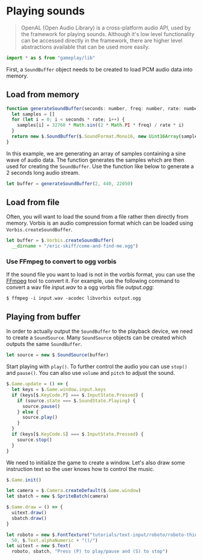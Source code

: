 # Playing sounds

> OpenAL (Open Audio Library) is a cross-platform audio API, used by the 
framework for playing sounds. Although it's low level functionality can be 
accessed directly in the framework, there are higher level abstractions 
available that can be used more easily.

```javascript
import * as $ from "gameplay/lib"
```

First, a `SoundBuffer` object needs to be created to load PCM audio data into 
memory.

## Load from memory

```javascript
function generateSoundBuffer(seconds: number, freq: number, rate: number) {
  let samples = []
  for (let i = 0; i < seconds * rate; i++) {
    samples[i] = 32760 * Math.sin((2 * Math.PI * freq) / rate * i)
  }
  return new $.SoundBuffer($.SoundFormat.Mono16, new Uint16Array(samples), rate)
}
```

In this example, we are generating an array of samples containing a sine wave 
of audio data. The function generates the samples which are then used for 
creating the `SoundBuffer`. Use the function like below to generate a 2 seconds 
long audio stream.

```javascript
let buffer = generateSoundBuffer(2, 440, 22050)
```

## Load from file

Often, you will want to load the sound from a file rather then directly from 
memory. Vorbis is an audio compression format which can be loaded using 
`Vorbis.createSoundBuffer`.

```javascript
let buffer = $.Vorbis.createSoundBuffer(
  __dirname + "/eric-skiff/come-and-find-me.ogg")
```

### Use FFmpeg to convert to ogg vorbis

If the sound file you want to load is not in the vorbis format, you can use the 
[FFmpeg](https://www.ffmpeg.org) tool to convert it. For example, use the 
following command to convert a wav file *input.wav* to a ogg vorbis file 
*output.ogg*:

```
$ ffmpeg -i input.wav -acodec libvorbis output.ogg
```

## Playing from buffer

In order to actually output the `SoundBuffer` to the playback device, we need 
to create a `SoundSource`. Many `SoundSource` objects can be created which 
outputs the same `SoundBuffer`.

```javascript
let source = new $.SoundSource(buffer)
```

Start playing with `play()`. To further control the audio you can use `stop()` 
and `pause()`. You can also use `volume` and `pitch` to adjust the sound.

```javascript
$.Game.update = () => {
  let keys = $.Game.window.input.keys
  if (keys[$.KeyCode.P] === $.InputState.Pressed) {
    if (source.state === $.SoundState.Playing) {
      source.pause()
    } else {
      source.play()
    }
  }
  if (keys[$.KeyCode.S] === $.InputState.Pressed) {
    source.stop()
  }
}
```

We need to initialize the game to create a window. Let's also draw some 
instruction text so the user knows how to control the music.

```javascript
$.Game.init()

let camera = $.Camera.createDefault($.Game.window)
let sbatch = new $.SpriteBatch(camera)

$.Game.draw = () => {
  uitext.draw()
  sbatch.draw()
}

let roboto = new $.FontTexture("tutorials/text-input/roboto/roboto-thin.ttf", 
  50, $.Text.alphaNumeric + "()/")
let uitext = new $.Text(
  roboto, sbatch, "Press (P) to play/pause and (S) to stop")
```
